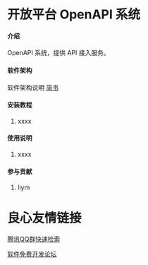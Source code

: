 # 开放平台 OpenAPI 系统

#### 介绍
OpenAPI 系统，提供 API 接入服务。

#### 软件架构
软件架构说明 [简书](https://www.jianshu.com/p/76446e56f7e4)


#### 安装教程

1. xxxx

#### 使用说明

1. xxxx

#### 参与贡献

1. liym



 # 良心友情链接

[腾讯QQ群快速检索](http://u.720life.cn/s/8cf73f7c)

[软件免费开发论坛](http://u.720life.cn/s/bbb01dc0)